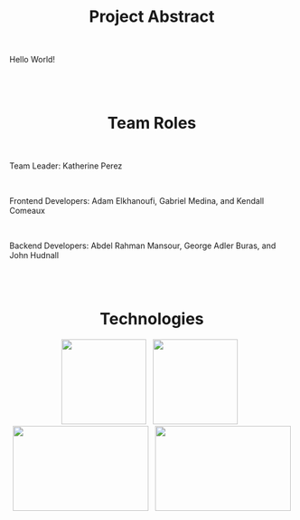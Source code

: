 <h1 align="center">Project Abstract</h1>

<br />

Hello World!

<br /><br />

<h1 align="center">Team Roles</h1>

<br />

Team Leader: Katherine Perez

<br />

Frontend Developers: Adam Elkhanoufi, Gabriel Medina, and Kendall Comeaux

<br />

Backend Developers: Abdel Rahman Mansour, George Adler Buras, and John Hudnall

<br /><br />

<h1 align="center">Technologies</h1>

<p align="center">
  <img src="https://user-images.githubusercontent.com/65471490/219511612-8f4a4874-fec2-46ad-a2ae-dc688500995a.png" width="150" height="150">
  &nbsp;
  <img src="https://user-images.githubusercontent.com/65471490/219511822-cdaf3f39-2b37-4295-84a0-155ffd2a7ec9.png" width="150" height="150">
  &nbsp;
  <img src="https://user-images.githubusercontent.com/65471490/219512690-7bceb9de-c84b-47a2-b1fa-2ec8f78412c9.png" width="240" height="150">
  &nbsp;
  <img src="https://user-images.githubusercontent.com/65471490/219513432-924c9cf4-a67f-40bc-9b51-04a1fe1713dc.png" width="240" height="150">
</p>

